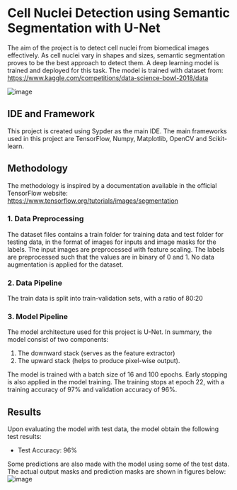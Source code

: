 # Cell Nuclei Detection using Semantic Segmentation with U-Net

The aim of the project is to detect cell nuclei from biomedical images effectively. As cell nuclei vary in shapes and sizes, semantic segmentation proves to be the best approach to detect them. A deep learning model is trained and deployed for this task. The model is trained with dataset from:  https://www.kaggle.com/competitions/data-science-bowl-2018/data

![image](https://user-images.githubusercontent.com/100325884/166873317-dd419720-b661-4945-83d1-b180570f351a.png)


## IDE and Framework
This project is created using Sypder as the main IDE. The main frameworks used in this project are TensorFlow, Numpy, Matplotlib, OpenCV and Scikit-learn.

## Methodology
The methodology is inspired by a documentation available in the official TensorFlow website: https://www.tensorflow.org/tutorials/images/segmentation

### 1. Data Preprocessing
The dataset files contains a train folder for training data and test folder for testing data, in the format of images for inputs and image masks for the labels. The input images are preprocessed with feature scaling. The labels are preprocessed such that the values are in binary of 0 and 1. No data augmentation is applied for the dataset. 

### 2. Data Pipeline
The train data is split into train-validation sets, with a ratio of 80:20

### 3. Model Pipeline
The model architecture used for this project is U-Net. In summary, the model consist of two components:
1. The downward stack (serves as the feature extractor) 
2. The upward stack (helps to produce pixel-wise output). 

The model is trained with a batch size of 16 and 100 epochs. Early stopping is also applied in the model training. The training stops at epoch 22, with a training accuracy of 97% and validation accuracy of 96%.


## Results
Upon evaluating the model with test data, the model obtain the following test results:
- Test Accuracy: 96%

Some predictions are also made with the model using some of the test data. The actual output masks and prediction masks are shown in figures below:
![image](https://user-images.githubusercontent.com/100325884/166876337-085666b7-7deb-4882-bb13-2de6b6cdde25.png)

